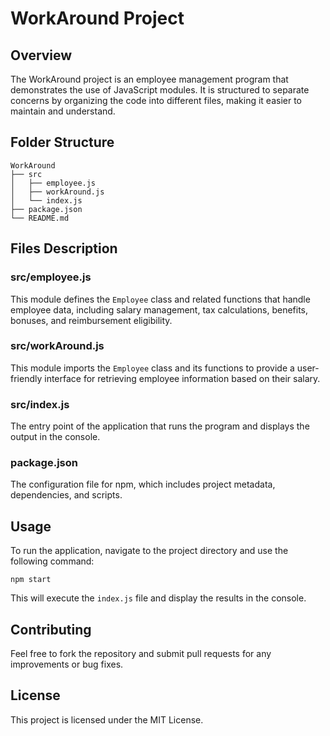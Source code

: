 # WorkAround Project

## Overview
The WorkAround project is an employee management program that demonstrates the use of JavaScript modules. It is structured to separate concerns by organizing the code into different files, making it easier to maintain and understand.

## Folder Structure
```
WorkAround
├── src
│   ├── employee.js
│   ├── workAround.js
│   └── index.js
├── package.json
└── README.md
```

## Files Description

### src/employee.js
This module defines the `Employee` class and related functions that handle employee data, including salary management, tax calculations, benefits, bonuses, and reimbursement eligibility.

### src/workAround.js
This module imports the `Employee` class and its functions to provide a user-friendly interface for retrieving employee information based on their salary.

### src/index.js
The entry point of the application that runs the program and displays the output in the console.

### package.json
The configuration file for npm, which includes project metadata, dependencies, and scripts.

## Usage
To run the application, navigate to the project directory and use the following command:

```
npm start
```

This will execute the `index.js` file and display the results in the console.

## Contributing
Feel free to fork the repository and submit pull requests for any improvements or bug fixes.

## License
This project is licensed under the MIT License.

